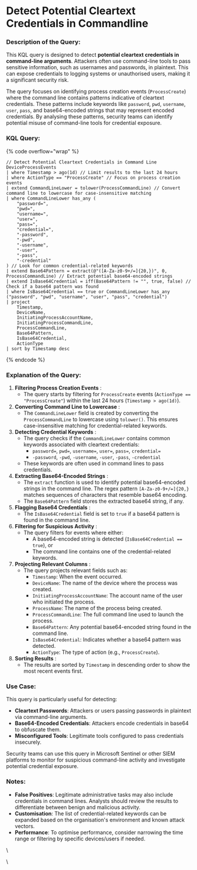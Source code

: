 # Detect Potential Cleartext Credentials in Commandline

### Description of the Query:

This KQL query is designed to detect **potential cleartext credentials in command-line arguments**. Attackers often use command-line tools to pass sensitive information, such as usernames and passwords, in plaintext. This can expose credentials to logging systems or unauthorised users, making it a significant security risk.

The query focuses on identifying process creation events (`ProcessCreate`) where the command line contains patterns indicative of cleartext credentials. These patterns include keywords like `password`, `pwd`, `username`, `user`, `pass`, and base64-encoded strings that may represent encoded credentials. By analysing these patterns, security teams can identify potential misuse of command-line tools for credential exposure.

### KQL Query:

{% code overflow="wrap" %}
```kusto
// Detect Potential Cleartext Credentials in Command Line
DeviceProcessEvents
| where Timestamp > ago(1d) // Limit results to the last 24 hours
| where ActionType == "ProcessCreate" // Focus on process creation events
| extend CommandLineLower = tolower(ProcessCommandLine) // Convert command line to lowercase for case-insensitive matching
| where CommandLineLower has_any (
    "password=", 
    "pwd=", 
    "username=", 
    "user=", 
    "pass=", 
    "credential=", 
    "-password", 
    "-pwd", 
    "-username", 
    "-user", 
    "-pass", 
    "-credential"
) // Look for common credential-related keywords
| extend Base64Pattern = extract(@"([A-Za-z0-9+/=]{20,})", 0, ProcessCommandLine) // Extract potential base64-encoded strings
| extend IsBase64Credential = iff(Base64Pattern != "", true, false) // Check if a base64 pattern was found
| where IsBase64Credential == true or CommandLineLower has_any ("password", "pwd", "username", "user", "pass", "credential")
| project
    Timestamp,
    DeviceName,
    InitiatingProcessAccountName,
    InitiatingProcessCommandLine,
    ProcessCommandLine,
    Base64Pattern,
    IsBase64Credential,
    ActionType
| sort by Timestamp desc
```
{% endcode %}

### Explanation of the Query:

1. **Filtering Process Creation Events** :
   * The query starts by filtering for `ProcessCreate` events (`ActionType == "ProcessCreate"`) within the last 24 hours (`Timestamp > ago(1d)`).
2. **Converting Command Line to Lowercase** :
   * The `CommandLineLower` field is created by converting the `ProcessCommandLine` to lowercase using `tolower()`. This ensures case-insensitive matching for credential-related keywords.
3. **Detecting Credential Keywords** :
   * The query checks if the `CommandLineLower` contains common keywords associated with cleartext credentials:
     * `password=`, `pwd=`, `username=`, `user=`, `pass=`, `credential=`
     * `-password`, `-pwd`, `-username`, `-user`, `-pass`, `-credential`
   * These keywords are often used in command lines to pass credentials.
4. **Extracting Base64-Encoded Strings** :
   * The `extract` function is used to identify potential base64-encoded strings in the command line. The regex pattern `[A-Za-z0-9+/=]{20,}` matches sequences of characters that resemble base64 encoding.
   * The `Base64Pattern` field stores the extracted base64 string, if any.
5. **Flagging Base64 Credentials** :
   * The `IsBase64Credential` field is set to `true` if a base64 pattern is found in the command line.
6. **Filtering for Suspicious Activity** :
   * The query filters for events where either:
     * A base64-encoded string is detected (`IsBase64Credential == true`), or
     * The command line contains one of the credential-related keywords.
7. **Projecting Relevant Columns** :
   * The query projects relevant fields such as:
     * `Timestamp`: When the event occurred.
     * `DeviceName`: The name of the device where the process was created.
     * `InitiatingProcessAccountName`: The account name of the user who initiated the process.
     * `ProcessName`: The name of the process being created.
     * `ProcessCommandLine`: The full command line used to launch the process.
     * `Base64Pattern`: Any potential base64-encoded string found in the command line.
     * `IsBase64Credential`: Indicates whether a base64 pattern was detected.
     * `ActionType`: The type of action (e.g., `ProcessCreate`).
8. **Sorting Results** :
   * The results are sorted by `Timestamp` in descending order to show the most recent events first.

### Use Case:

This query is particularly useful for detecting:

* **Cleartext Passwords**: Attackers or users passing passwords in plaintext via command-line arguments.
* **Base64-Encoded Credentials**: Attackers encode credentials in base64 to obfuscate them.
* **Misconfigured Tools**: Legitimate tools configured to pass credentials insecurely.

Security teams can use this query in Microsoft Sentinel or other SIEM platforms to monitor for suspicious command-line activity and investigate potential credential exposure.

### Notes:

* **False Positives**: Legitimate administrative tasks may also include credentials in command lines. Analysts should review the results to differentiate between benign and malicious activity.
* **Customisation**: The list of credential-related keywords can be expanded based on the organisation's environment and known attack vectors.
* **Performance**: To optimise performance, consider narrowing the time range or filtering by specific devices/users if needed.

\


\
